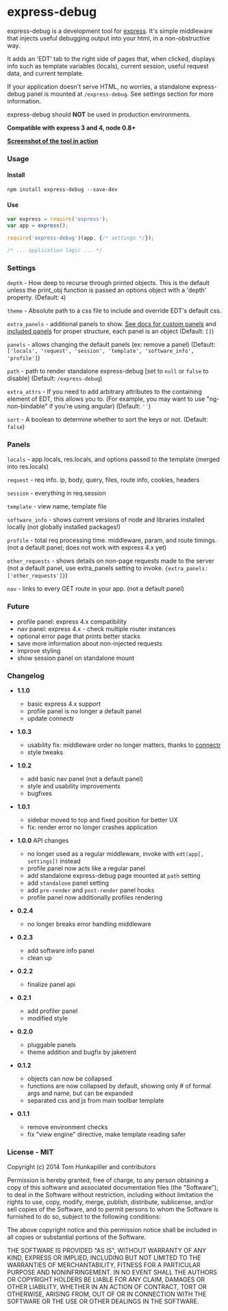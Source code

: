 # express-debug
express-debug is a development tool for [express](https://github.com/visionmedia/express). It's simple middleware that
injects useful debugging output into your html, in a non-obstructive way.

It adds an 'EDT' tab to the right side of pages that, when clicked, displays info
such as template variables (locals), current session, useful request data, and
current template.

If your application doesn't serve HTML, no worries, a standalone express-debug
panel is mounted at `/express-debug`. See settings section for more information.

express-debug should **NOT** be used in production environments.

**Compatible with express 3 and 4, node 0.8+**


**[Screenshot of the tool in action](http://i.imgur.com/rz3WgSp.png)**

### Usage

#### Install
`npm install express-debug --save-dev`

#### Use
```js
var express = require('express');
var app = express();

require('express-debug')(app, {/* settings */});

/* ... application logic ... */
```


### Settings

`depth` - How deep to recurse through printed objects.  This is the default unless the print_obj function is passed an options object with a 'depth' property.
(Default: `4`)

`theme` - Absolute path to a css file to include and override EDT's default css.

`extra_panels` - additional panels to show. [See docs for custom panels](https://github.com/devoidfury/express-debug/blob/master/docs/custom_panels.md) and
[included panels](https://github.com/devoidfury/express-debug/tree/master/lib/panels)
for proper structure, each panel is an object
(Default: `[]`)

`panels` - allows changing the default panels (ex: remove a panel)
(Default: `['locals', 'request', 'session', 'template', 'software_info', 'profile']`)

`path` - path to render standalone express-debug \[set to `null` or `false` to disable\]
(Default: `/express-debug`)

`extra_attrs` - If you need to add arbitrary attributes to the containing element of EDT, this allows you to. (For example, you may want to use "ng-non-bindable" if you're using angular)
(Default: `''`)

`sort` - A boolean to determine whether to sort the keys or not.
(Default: `false`)

### Panels

`locals` - app.locals, res.locals, and options passed to the template (merged into res.locals)

`request` - req info. ip, body, query, files, route info, cookies, headers

`session` - everything in req.session

`template` - view name, template file

`software_info` - shows current versions of node and libraries installed locally (not globally installed packages!)

`profile` - total req processing time. middleware, param, and route timings. (not a default panel; does not work with express 4.x yet)

`other_requests` - shows details on non-page requests made to the server (not a default panel, use extra_panels setting to invoke. `{extra_panels: ['other_requests']}`)

`nav` - links to every GET route in your app. (not a default panel)


### Future
* profile panel: express 4.x compatibility
* nav panel: express 4.x - check multiple router instances
* optional error page that prints better stacks
* save more information about non-injected requests
* improve styling
* show session panel on standalone mount


### Changelog
* **1.1.0**
  * basic express 4.x support
  * profile panel is no longer a default panel
  * update connectr

* **1.0.3**
  * usability fix: middleware order no longer matters, thanks to [connectr](https://github.com/olalonde/connectr)
  * style tweaks

* **1.0.2**
  * add basic nav panel (not a default panel)
  * style and usability improvements
  * bugfixes


* **1.0.1**
  * sidebar moved to top and fixed position for better UX
  * fix: render error no longer crashes application


* **1.0.0** API changes
  * no longer used as a regular middleware, invoke with `edt(app[, settings])` instead
  * profile panel now acts like a regular panel
  * add standalone express-debug page mounted at `path` setting
  * add `standalone` panel setting
  * add `pre-render` and `post-render` panel hooks
  * profile panel now additionally profiles rendering


* **0.2.4**
  * no longer breaks error handling middleware


* **0.2.3**
  * add software info panel
  * clean up


* **0.2.2**
  * finalize panel api


* **0.2.1**
  * add profiler panel
  * modified style


* **0.2.0**
  * pluggable panels
  * theme addition and bugfix by jaketrent


* **0.1.2**
  * objects can now be collapsed
  * functions are now collapsed by default, showing only # of formal args and name, but can be expanded
  * separated css and js from main toolbar template


* **0.1.1**
  * remove environment checks
  * fix "view engine" directive, make template reading safer


### License - MIT
Copyright (c) 2014 Tom Hunkapiller and contributors

Permission is hereby granted, free of charge, to any person obtaining a copy of
this software and associated documentation files (the "Software"), to deal in
the Software without restriction, including without limitation the rights to
use, copy, modify, merge, publish, distribute, sublicense, and/or sell copies
of the Software, and to permit persons to whom the Software is furnished to do
so, subject to the following conditions:

The above copyright notice and this permission notice shall be included in all
copies or substantial portions of the Software.

THE SOFTWARE IS PROVIDED "AS IS", WITHOUT WARRANTY OF ANY KIND, EXPRESS OR
IMPLIED, INCLUDING BUT NOT LIMITED TO THE WARRANTIES OF MERCHANTABILITY,
FITNESS FOR A PARTICULAR PURPOSE AND NONINFRINGEMENT. IN NO EVENT SHALL THE
AUTHORS OR COPYRIGHT HOLDERS BE LIABLE FOR ANY CLAIM, DAMAGES OR OTHER LIABILITY,
WHETHER IN AN ACTION OF CONTRACT, TORT OR OTHERWISE, ARISING FROM, OUT OF OR IN
CONNECTION WITH THE SOFTWARE OR THE USE OR OTHER DEALINGS IN THE SOFTWARE.
